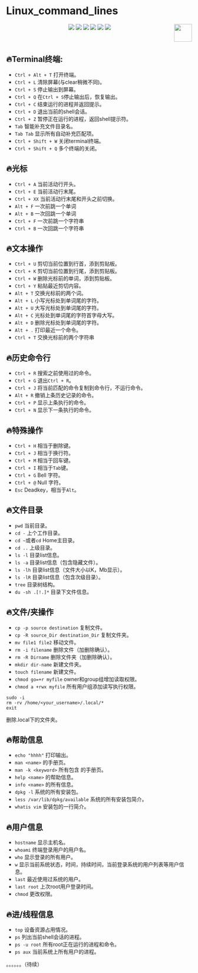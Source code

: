 # Linux_command_lines

<p align="center">
    <a href="https://github.com/elegantcoin/Linux_command_lines"><img src="https://img.shields.io/badge/status-updating-brightgreen.svg"></a>
    <a href="https://github.com/python/cpython"><img src="https://img.shields.io/badge/Python-3.7-FF1493.svg"></a>
    <a href="https://github.com/elegantcoin/Linux_command_lines"><img src="https://img.shields.io/badge/platform-Windows%7CLinux%7CmacOS-660066.svg"></a>
    <a href="https://opensource.org/licenses/mit-license.php"><img src="https://badges.frapsoft.com/os/mit/mit.svg"></a>
    <a href="https://github.com/elegantcoin/Linux_command_lines/stargazers"><img src="https://img.shields.io/github/stars/elegantcoin/Linux_command_lines.svg?logo=github"></a>
    <a href="https://github.com/elegantcoin/Linux_command_lines/network/members"><img src="https://img.shields.io/github/forks/elegantcoin/Linux_command_lines.svg?color=blue&logo=github"></a>
    <a href="https://www.python.org/"><img src="https://upload.wikimedia.org/wikipedia/commons/c/c3/Python-logo-notext.svg" align="right" height="48" width="48" ></a>
</p>
<br />

## :fire:Terminal终端:
-   `Ctrl + Alt + T` 打开终端。
-   `Ctrl + L` 清除屏幕(与clear稍微不同)。
-   `Ctrl + S` 停止输出到屏幕。
-   `Ctrl + Q` 在`Ctrl + S`停止输出后，恢复输出。
-   `Ctrl + C` 结束运行的进程并返回提示。
-   `Ctrl + D` 退出当前的shell会话。
-   `Ctrl + Z` 暂停正在运行的进程，返回shell提示符。
-   `Tab` 智能补充文件目录名。
-   `Tab Tab` 显示所有自动补充匹配项。
-   `Ctrl + Shift + W` 关闭terminal终端。
-   `Ctrl + Shift + Q` 多个终端的关闭。
  
## :fire:光标
-   `Ctrl + A` 当前活动行开头。
-   `Ctrl + E` 当前活动行末尾。
-   `Ctrl + XX` 当前活动行末尾和开头之前切换。
-   `Alt + F` 一次前跳一个单词
-   `Alt + B` 一次回跳一个单词
-   `Ctrl + F` 一次前跳一个字符串
-   `Ctrl + B` 一次回跳一个字符串

## :fire:文本操作
-   `Ctrl + U` 剪切当前位置到行首，添到剪贴板。
-   `Ctrl + K` 剪切当前位置到行尾，添到剪贴板。
-   `Ctrl + W` 删除光标前的单词，添到剪贴板。
-   `Ctrl + Y` 粘贴最近剪切内容。
-   `Alt + T` 交换光标前的两个词。
-   `Alt + L` 小写光标处到单词尾的字符。
-   `Alt + U` 大写光标处到单词尾的字符。
-   `Alt + C` 光标处到单词尾的字符首字母大写。
-   `Alt + D` 删除光标处到单词尾的字符。
-   `Alt + .` 打印最近一个命令。
-   `Ctrl + T` 交换光标前的两个字符串
 
## :fire:历史命令行
-   `Ctrl + R` 搜索之前使用过的命令。
-   `Ctrl + G` 退出`Ctrl + R`。
-   `Ctrl + J` 将当前匹配的命令复制到命令行，不运行命令。
-   `Alt + R` 撤销上条历史记录的命令。
-   `Ctrl + P` 显示上条执行的命令。
-   `Ctrl + N` 显示下一条执行的命令。

## :fire:特殊操作
-   `Ctrl + H` 相当于删除键。
-   `Ctrl + J` 相当于换行符。
-   `Ctrl + M` 相当于回车键。
-   `Ctrl + I` 相当于`Tab`键。
-   `Ctrl + G` Bell 字符。
-   `Ctrl + @` Null 字符。
-   `Esc` Deadkey，相当于`Alt`。

## :fire:文件目录
-   `pwd` 当前目录。
-   `cd -` 上个工作目录。
-   `cd ~`或者`cd` Home主目录。
-   `cd ..` 上级目录。
-   `ls -l` 目录list信息。
-   `ls -a` 目录list信息（包含隐藏文件）。
-   `ls -lh` 目录list信息（文件大小以K，Mb显示）。
-   `ls -lR` 目录list信息（包含次级目录）。
-   `tree` 目录树结构。
-   `du -sh .[!.]*` 目录下文件信息。

## :fire:文件/夹操作
-   `cp -p source destination` 复制文件。
-   `cp -R source_Dir destination_Dir` 复制文件夹。
-   `mv file1 file2` 移动文件。
-   `rm -i filename` 删除文件（加删除确认）。
-   `rm -R Dirname` 删除文件夹（加删除确认）。
-   `mkdir dir-name` 新建文件夹。
-   `touch filename` 新建文件。
-   `chmod go=+r myfile` owner和group组增加读取权限。
-   `chmod a +rwx myfile` 所有用户组添加读写执行权限。

``` shell
sudo -i
rm -rv /home/<your_username>/.local/*
exit
``` 
删除.local下的文件夹。



## :fire:帮助信息
-   `echo "hhhh"` 打印输出。
-   `man <name>` <name> 的手册页。
-   `man -k <keyword>` 所有包含<keyword> 的手册页。
-   `help <name>` <name>的帮助信息。
-   `info <name>` <name>的所有信息。
-   `dpkg -l` 系统的所有安装包。
-   `less /var/lib/dpkg/available` 系统的所有安装包简介。
-   `whatis vim` 安装包的一行简介。    

## :fire:用户信息
-   `hostname` 显示主机名。
-   `whoami` 终端登录用户的用户名。
-   `who` 显示登录的所有用户。 
-   `w` 显示当前系统状态，时间，持续时间，当前登录系统的用户列表等用户信息。 
-   `last` 最近使用过系统的用户。 
-   `last root` 上次root用户登录时间。 
-   `chmod` 更改权限。 

## :fire:进/线程信息
-   `top` 设备资源占用情况。 
-   `ps` 列出当前shell会话的进程。 
-   `ps -u root` 所有root正在运行的进程和命令。
-   `ps aux` 当前系统上所有用户的进程。



。。。。。。（待续）

  
  
  
  
